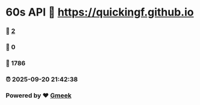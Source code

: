 # 60s API :link: https://quickingf.github.io 
### :page_facing_up: [2](https://quickingf.github.io/tag.html) 
### :speech_balloon: 0 
### :hibiscus: 1786 
### :alarm_clock: 2025-09-20 21:42:38 
### Powered by :heart: [Gmeek](https://github.com/Meekdai/Gmeek)
